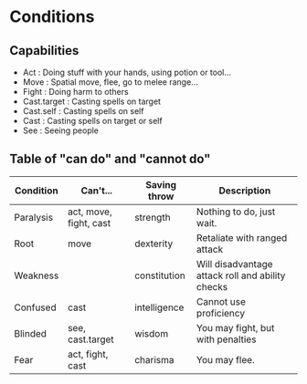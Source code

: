 # Conditions


## Capabilities

- Act : Doing stuff with your hands, using potion or tool...
- Move : Spatial move, flee, go to melee range...
- Fight : Doing harm to others
- Cast.target : Casting spells on target
- Cast.self : Casting spells on self
- Cast : Casting spells on target or self
- See : Seeing people

## Table of "can do" and "cannot do"

| Condition | Can't...               | Saving throw | Description                                      |
|-----------|------------------------|--------------|--------------------------------------------------|
| Paralysis | act, move, fight, cast | strength     | Nothing to do, just wait.                        |
| Root      | move                   | dexterity    | Retaliate with ranged attack                     |
| Weakness  |                        | constitution | Will disadvantage attack roll and ability checks |
| Confused  | cast                   | intelligence | Cannot use proficiency                           |
| Blinded   | see, cast.target       | wisdom       | You may fight, but with penalties                |
| Fear      | act, fight, cast       | charisma     | You may flee.                                    |


